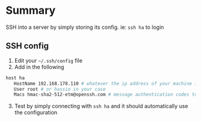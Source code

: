 # Summary

SSH into a server by simply storing its config. 
ie: `ssh ha` to login

## SSH config

1. Edit your `~/.ssh/config` file
2. Add in the following

``` bash
host ha
   HostName 192.168.178.110 # whatever the ip address of your machine is
   User root # or hassio in your case
   Macs hmac-sha2-512-etm@openssh.com # message authentication codes to use. Used in homeassistant SSH
```

3. Test by simply connecting with `ssh ha` and it should automatically use the configuration